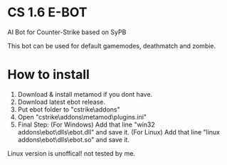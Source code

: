 # CS 1.6 E-BOT
AI Bot for Counter-Strike based on SyPB

This bot can be used for default gamemodes, deathmatch and zombie.

# How to install
1. Download & install metamod if you dont have.
2. Download latest ebot release.
3. Put ebot folder to "cstrike\addons"
4. Open "cstrike\addons\metamod\plugins.ini"
5. Final Step:
   (For Windows) Add that line "win32 addons\ebot\dlls\ebot.dll" and save it.
   (For Linux) Add that line "linux addons\ebot\dlls\ebot.so" and save it.
   
Linux version is unoffical! not tested by me.
